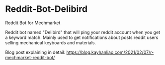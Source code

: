 # Reddit-Bot-Delibird
Reddit Bot for Mechmarket

Reddit bot named "Delibird" that will ping your reddit account when you get a keyword match. Mainly used to get notifications about posts reddit users selling mechanical keyboards and materials. 

Blog post explaining in detail: https://blog.kayhanliao.com/2021/02/07/r-mechmarket-reddit-bot/
